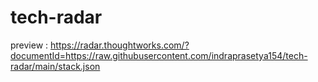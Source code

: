 # tech-radar

preview : https://radar.thoughtworks.com/?documentId=https://raw.githubusercontent.com/indraprasetya154/tech-radar/main/stack.json
